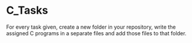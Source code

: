 # C_Tasks

For every task given, create a new folder in your repository, write the assigned C programs in a separate files and add those files to that folder.
